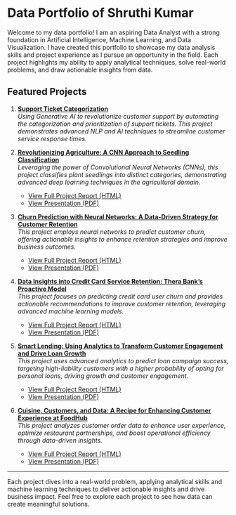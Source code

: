 # Data Portfolio of Shruthi Kumar

Welcome to my data portfolio! I am an aspiring Data Analyst with a strong foundation in Artificial Intelligence, Machine Learning, and Data Visualization. I have created this portfolio to showcase my data analysis skills and project experience as I pursue an opportunity in the field. Each project highlights my ability to apply analytical techniques, solve real-world problems, and draw actionable insights from data.

## Featured Projects

1. [**Support Ticket Categorization**](https://SBKumar55.github.io/1-Support-Ticket-Categorization%20directory/Support_Ticket_Categorization.html)  
   *Using Generative AI to revolutionize customer support by automating the categorization and prioritization of support tickets. This project demonstrates advanced NLP and AI techniques to streamline customer service response times.*



2. [**Revolutionizing Agriculture: A CNN Approach to Seedling Classification**](https://SBKumar55.github.io/2-CNN-Seedling-Classification/Plant_Seedling_Classification.html)  
   *Leveraging the power of Convolutional Neural Networks (CNNs), this project classifies plant seedlings into distinct categories, demonstrating advanced deep learning techniques in the agricultural domain.*

   - [View Full Project Report (HTML)](https://SBKumar55.github.io/2-CNN-Seedling-Classification/Plant_Seedling_Classification.html)
   - [View Presentation (PDF)](https://github.com/SBKumar55/SBKumar55.github.io/blob/main/2-CNN-Seedling-Classification/Plant_Seedling_Classification_Presentation.pdf)


3. [**Churn Prediction with Neural Networks: A Data-Driven Strategy for Customer Retention**](https://SBKumar55.github.io/3-Neural-Network-Customer-Churn/Customer_Churn_Prediction.html)  
   *This project employs neural networks to predict customer churn, offering actionable insights to enhance retention strategies and improve business outcomes.*

   - [View Full Project Report (HTML)](https://SBKumar55.github.io/3-Neural-Network-Customer-Churn/Customer_Churn_Prediction.html)
   - [View Presentation (PDF)](https://github.com/SBKumar55/SBKumar55.github.io/blob/main/3-Neural-Network-Customer-Churn/Customer_Churn_Prediction_Presentation.pdf)


4. [**Data Insights into Credit Card Service Retention: Thera Bank’s Proactive Model**](https://SBKumar55.github.io/4-Credit-Card-Service-Retention/Credit_Card_Churn_Prediction.html)  
   *This project focuses on predicting credit card user churn and provides actionable recommendations to improve customer retention, leveraging advanced machine learning models.*

   - [View Full Project Report (HTML)](https://SBKumar55.github.io/4-Credit-Card-Service-Retention/Credit_Card_Churn_Prediction.html)
   - [View Presentation (PDF)](https://github.com/SBKumar55/SBKumar55.github.io/blob/main/4-Credit-Card-Service-Retention/Credit_Card_Churn_Prediction_Presentation.pdf)


5. [**Smart Lending: Using Analytics to Transform Customer Engagement and Drive Loan Growth**](https://SBKumar55.github.io/5-Smart-Lending-Analytics/Personal_Loan_Campaign.html)  
   *This project uses advanced analytics to predict loan campaign success, targeting high-liability customers with a higher probability of opting for personal loans, driving growth and customer engagement.*

   - [View Full Project Report (HTML)](https://SBKumar55.github.io/5-Smart-Lending-Analytics/Personal_Loan_Campaign.html)
   - [View Presentation (PDF)](https://github.com/SBKumar55/SBKumar55.github.io/blob/main/5-Smart-Lending-Analytics/Personal_Loan_Campaign_Presentation.pdf)


6. [**Cuisine, Customers, and Data: A Recipe for Enhancing Customer Experience at FoodHub**](https://SBKumar55.github.io/6-FoodHub-Customer-Experience/FoodHub_Customer_Experience.html)  
   *This project analyzes customer order data to enhance user experience, optimize restaurant partnerships, and boost operational efficiency through data-driven insights.*

   - [View Full Project Report (HTML)](https://SBKumar55.github.io/6-FoodHub-Customer-Experience/FoodHub_Customer_Experience.html)
   - [View Presentation (PDF)](https://github.com/SBKumar55/SBKumar55.github.io/blob/main/6-FoodHub-Customer-Experience/FoodHub_Customer_Experience_Presentation.pdf)


---

Each project dives into a real-world problem, applying analytical skills and machine learning techniques to deliver actionable insights and drive business impact. Feel free to explore each project to see how data can create meaningful solutions.


